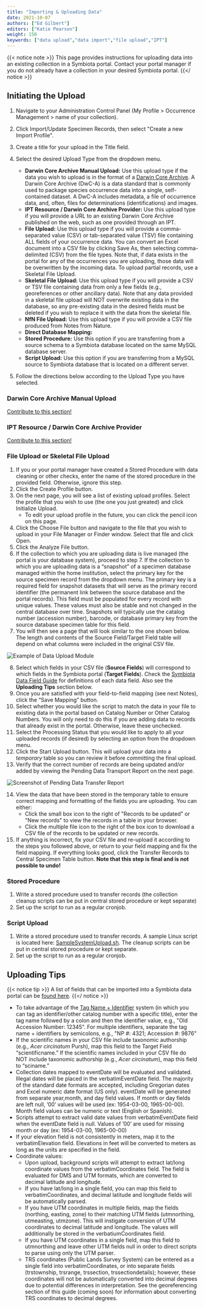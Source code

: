 ```yaml
---
title: "Importing & Uploading Data"
date: 2021-10-07
authors: ["Ed Gilbert"]
editors: ["Katie Pearson"]
weight: 150
keywords: ["data upload","data import","file upload","IPT"]
---
```


{{< notice note >}}
  This page provides instructions for uploading data into an existing collection in a Symbiota portal. Contact your portal manager if you do not already have a collection in your desired Symbiota portal.
{{</ notice >}}

## Initiating the Upload

1. Navigate to your Administration Control Panel (My Profile > Occurrence Management > name of your collection).
2. Click Import/Update Specimen Records, then select "Create a new Import Profile".
3. Create a title for your upload in the Title field.
4. Select the desired Upload Type from the dropdown menu.
    * **Darwin Core Archive Manual Upload:** Use this upload type if the data you wish to upload is in the format of a [Darwin Core Archive](http://en.wikipedia.org/wiki/Darwin_Core_Archive). A Darwin Core Archive (DwC-A) is a data standard that is commonly used to package species occurrence data into a single, self-contained dataset. A DwC-A includes metadata, a file of occurrence data, and, often, files for determinations (identifications) and images.
    * **IPT Resource / Darwin Core Archive Provider:** Use this upload type if you will provide a URL to an existing Darwin Core Archive published on the web, such as one provided through an IPT.
    * **File Upload:** Use this upload type if you will provide a comma-separated value (CSV) or tab-separated value (TSV) file containing ALL fields of your occurrence data. You can convert an Excel document into a CSV file by clicking Save As, then selecting comma-delimited (CSV) from the file types. Note that, if data exists in the portal for any of the occurrences you are uploading, those data will be overwritten by the incoming data. To upload partial records, use a Skeletal File Upload.
    * **Skeletal File Upload:** Use this upload type if you will provide a CSV or TSV file containing data from only a few fields (e.g., georeferences or other ancillary data). Note that any data provided in a skeletal file upload will NOT overwrite existing data in the database, so any pre-existing data in the desired fields must be deleted if you wish to replace it with the data from the skeletal file.
    * **NfN File Upload:** Use this upload type if you will provide a CSV file produced from Notes from Nature.
    * **Direct Database Mapping:**
    * **Stored Procedure:** Use this option if you are transferring from a source schema to a Symbiota database located on the same MySQL database server.
    * **Script Upload:** Use this option if you are transferring from a MySQL source to Symbiota database that is located on a different server.

5. Follow the directions below according to the Upload Type you have selected.

### Darwin Core Archive Manual Upload
[Contribute to this section!](https://biokic.github.io/symbiota-docs/contribute/)

### IPT Resource / Darwin Core Archive Provider
[Contribute to this section!](https://biokic.github.io/symbiota-docs/contribute/)

### File Upload or Skeletal File Upload
1. If you or your portal manager have created a Stored Procedure with data cleaning or other checks, enter the name of the stored procedure in the provided field. Otherwise, ignore this step.
2. Click the Create Profile button.
3. On the next page, you will see a list of existing upload profiles. Select the profile that you wish to use (the one you just greated) and click Initialize Upload.
    * To edit your upload profile in the future, you can click the pencil icon on this page.
4. Click the Choose File button and navigate to the file that you wish to upload in your File Manager or Finder window. Select that file and click Open.
5. Click the Analyze File button.
6. If the collection to which you are uploading data is live managed (the portal is your database system), proceed to step 7. If the collection to which you are uploading data is a “snapshot” of a specimen database managed within the home institution, select the primary key for the source specimen record from the dropdown menu. The primary key is a required field for snapshot datasets that will serve as the primary record identifier (the permanent link between the source database and the portal records). This field must be populated for every record with unique values. These values must also be stable and not changed in the central database over time. Snapshots will typically use the catalog number (accession number), barcode, or database primary key from the source database specimen table for this field.
7. You will then see a page that will look similar to the one shown below. The length and contents of the Source Field/Target Field table will depend on what columns were included in the original CSV file.

![Example of Data Upload Module](/symbiota-docs/images/DataUploadModule.png)

8. Select which fields in your CSV file (**Source Fields**) will correspond to which fields in the Symbiota portal (**Target Fields**). Check the [Symbiota Data Field Guide](https://biokic.github.io/symbiota-docs/coll_manager/upload/fields/) for definitions of each data field. Also see the **Uploading Tips** section below.
9. Once you are satisfied with your field-to-field mapping (see next Notes), click the “Save Mapping” button.
10. Select whether you would like the script to match the data in your file to existing data in the portal based on Catalog Number or Other Catalog Numbers. You will only need to do this if you are adding data to records that already exist in the portal. Otherwise, leave these unchecked.
11. Select the Processing Status that you would like to apply to all your uploaded records (if desired) by selecting an option from the dropdown menu.
12. Click the Start Upload button. This will upload your data into a *temporary* table so you can review it before committing the final upload.
13. Verify that the correct number of records are being updated and/or added by viewing the Pending Data Transport Report on the next page.

![Screenshot of Pending Data Transfer Report](/symbiota-docs/images/PendingDataTransport.png)

14. View the data that have been stored in the temporary table to ensure correct mapping and formatting of the fields you are uploading. You can either:
    * Click the small box icon to the right of "Records to be updated" or "New records" to view the records in a table in your browser.
    * Click the multiple file icon to the right of the box icon to download a CSV file of the records to be updated or new records.
15. If anything is incorrect, fix your CSV file and re-upload it according to the steps you followed above, or return to your field mapping and fix the field mapping. If everything looks good, click the Transfer Records to Central Specimen Table button. **Note that this step is final and is not possible to undo!**

### Stored Procedure

1. Write a stored procedure used to transfer records (the collection cleanup scripts can be put in central stored procedure or kept separate)
2. Set up the script to run as a regular cronjob.

### Script Upload

1. Write a stored procedure used to transfer records. A sample Linux script is located here: [SampleSystemUpload.sh](https://symbiota.org/wp-content/uploads/SampleSystemUpload.sh). The cleanup scripts can be put in central stored procedure or kept separate.
2. Set up the script to run as a regular cronjob.

## Uploading Tips

{{< notice tip >}}
  A list of fields that can be imported into a Symbiota data portal can be [found here](https://biokic.github.io/symbiota-docs/coll_manager/upload/fields/).
{{</ notice >}}

* To take advantage of the [Tag Name + Identifier](https://biokic.github.io/symbiota-docs/editor/edit/fields/catno/) system (in which you can tag an identifier/other catalog number with a specific title), enter the tag name followed by a colon and then the identifier value, e.g., "Old Accession Number: 12345". For multiple identifiers, separate the tag name + identifiers by semicolons, e.g., "NP #: 4321; Accession #: 9876"
* If the scientific names in your CSV file include taxonomic authorship (e.g., *Acer circinatum* Pursh), map this field to the Target Field “scientificname.” If the scientific names included in your CSV file do NOT include taxonomic authorship (e.g., *Acer circinatum*), map this field to “sciname.” 
* Collection dates mapped to eventDate will be evaluated and validated. Illegal dates will be placed in the verbatimEventDate field. The majority of the standard date formats are accepted, including Gregorian dates and Excel numeric date format (US only).
eventDate will be generated from separate year,month, and day field values. If month or day fields are left null, ’00’ values will be used (ex: 1954-03-00, 1965-00-00). Month field values can be numeric or text (English or Spanish).
* Scripts attempt to extract valid date values from verbatimEventDate field when the eventDate field is null. Values of ’00’ are used for missing month or day (ex: 1954-03-00, 1965-00-00)
* If your elevation field is not consistently in meters, map it to the verbatimElevation field. Elevations in feet will be converted to meters as long as the units are specified in the field.
* Coordinate values:
  * Upon upload, background scripts will attempt to extract lat/long coordinate values from the verbatimCoordinates field. The field is evaluated for DMS and UTM formats, which are converted to decimal latitude and longitude.
  * If you have lat/long in a single field, you can map this field to verbatimCoordinates, and decimal latitude and longitude fields will be automatically parsed.
  * If you have UTM coordinates in multiple fields, map the fields (northing, easting, zone) to their matching UTM fields (utmnorthing, utmeasting, utmzone). This will instigate conversion of UTM coordinates to decimal latitude and longitude. The values will additionally be stored in the verbatiumCoordinates field.
  * If you have UTM coordinates in a single field, map this field to utmnorthing and leave other UTM fields null in order to direct scripts to parse using only the UTM parser.
  * TRS coordinates (Public Lands Survey System) can be entered as a single field into verbatimCoordinates, or into separate fields (trstownship, trsrange, trssection, trssectiondetails); however, these coordinates will not be automatically converted into decimal degrees due to potential differences in interpretation. See the georeferencing section of this guide (coming soon) for information about converting TRS coordinates to decimal degrees.
